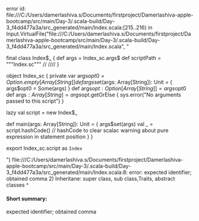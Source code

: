 error id: file:///C:/Users/damerlashiva.s/Documents/firstproject/Damerlashiva-apple-bootcamp/src/main/Day-3/.scala-build/Day-3_f4dd477a3a/src_generated/main/Index.scala:[215..216) in Input.VirtualFile("file:///C:/Users/damerlashiva.s/Documents/firstproject/Damerlashiva-apple-bootcamp/src/main/Day-3/.scala-build/Day-3_f4dd477a3a/src_generated/main/Index.scala", "

final class Index$_ {
def args = Index_sc.args$
def scriptPath = """Index.sc"""
/*<script>*/
1) Encapsulation : Class, Object, Instance Variables, Constructors(primary, secondary)
2) Inheritane: super class, sub class,Traits, abstract classes
3) Abstraction : Access specifiers
4) Polymorphism : Constructor overloading, Method overloading, method overrirding, object overloading
5) Companion Object 

Including all these additional concepts in those 5 files: 
    - method overloading with methods of default parameters, 
    - varibale number of parameters(done in Polymorphism file), one method with different parameters(done in Polymorphism file)
    - create a normal class print the obj, then create a case class and the print the obj (done in companion class file)
    - super class, sub class- accessing te methods of eacsh and pasing one refernce into the other object for a abstract class (done in Inheritane)
    - anonomous classes (done in companion class file)
    - Traits in scala - lamda suport in trait, abstract, sub classes (done in Inheritance file)
    - implement one abstract and one trait class (done in Inheritane file)
    - implement a class which inherits multiple traits and a abstract class (done in Inheritance file)
    - implicit conversion, implicit classes.  (done in Polymorphism file)
    - case class, anonomous class, companion object (done in companion class file)
/*</script>*/ /*<generated>*//*</generated>*/
}

object Index_sc {
  private var args$opt0 = Option.empty[Array[String]]
  def args$set(args: Array[String]): Unit = {
    args$opt0 = Some(args)
  }
  def args$opt: Option[Array[String]] = args$opt0
  def args$: Array[String] = args$opt.getOrElse {
    sys.error("No arguments passed to this script")
  }

  lazy val script = new Index$_

  def main(args: Array[String]): Unit = {
    args$set(args)
    val _ = script.hashCode() // hashCode to clear scalac warning about pure expression in statement position
  }
}

export Index_sc.script as `Index`

")
file:///C:/Users/damerlashiva.s/Documents/firstproject/Damerlashiva-apple-bootcamp/src/main/Day-3/.scala-build/Day-3_f4dd477a3a/src_generated/main/Index.scala:8: error: expected identifier; obtained comma
2) Inheritane: super class, sub class,Traits, abstract classes
                          ^
#### Short summary: 

expected identifier; obtained comma